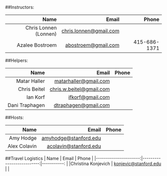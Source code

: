 ##Instructors:

| Name					| Email						| Phone		 	|
|----------------------:|--------------------------:|-----------:	|
| Chris Lonnen (Lonnen) | chris.lonnen@gmail.com	|				|
| Azalee Bostroem		| abostroem@gmail.com		| 415-686-1371	|

##Helpers:

| Name					| Email						| Phone		 	|
|----------------------:|--------------------------:|-----------:	|
| Matar Haller			| matarhaller@gmail.com		|				|
| Chris Beitel			| chris.w.beitel@gmail.com	|				|
| Ian Korf				| ifkorf@gmail.com			|				|
| Dani Traphagen		| dtraphagen@gmail.com		|				|

##Hosts:

| Name					| Email						| Phone		 	|
|----------------------:|--------------------------:|-----------:	|
| Amy Hodge				| amyhodge@stanford.edu		|				|
| Alex Colavin			| acolavin@stanford.edu		| 				|

##Travel Logistics
| Name					| Email						| Phone		 	|
|----------------------:|--------------------------:|-----------:	|
|Christina Konjevich	| konjevic@stanford.edu		|				|

 